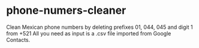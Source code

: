 # phone-numers-cleaner

Clean Mexican phone numbers by deleting prefixes 01, 044, 045 and digit 1 from +521
All you need as input is a .csv file imported from Google Contacts. 
